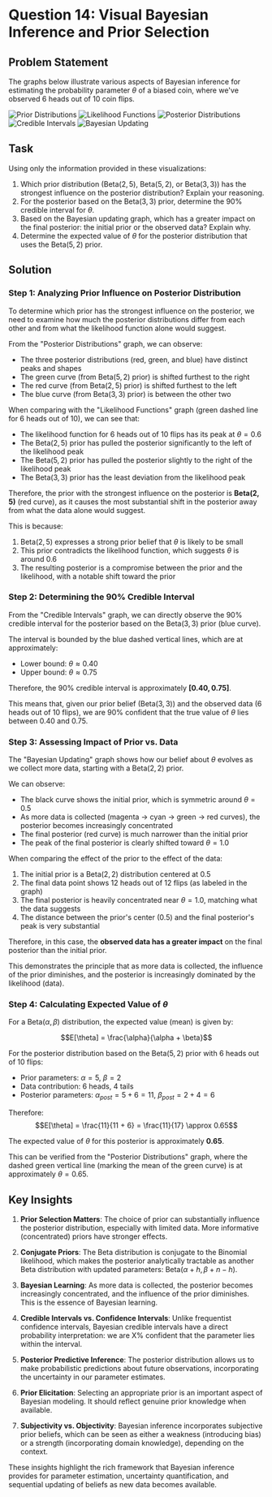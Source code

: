 # Question 14: Visual Bayesian Inference and Prior Selection

## Problem Statement
The graphs below illustrate various aspects of Bayesian inference for estimating the probability parameter $\theta$ of a biased coin, where we've observed 6 heads out of 10 coin flips.

![Prior Distributions](../Images/L2_5_Quiz_14/prior_distributions.png)
![Likelihood Functions](../Images/L2_5_Quiz_14/likelihood_functions.png)
![Posterior Distributions](../Images/L2_5_Quiz_14/posterior_distributions.png)
![Credible Intervals](../Images/L2_5_Quiz_14/credible_intervals.png)
![Bayesian Updating](../Images/L2_5_Quiz_14/bayesian_updating.png)

## Task
Using only the information provided in these visualizations:

1. Which prior distribution ($\text{Beta}(2,5)$, $\text{Beta}(5,2)$, or $\text{Beta}(3,3)$) has the strongest influence on the posterior distribution? Explain your reasoning.
2. For the posterior based on the $\text{Beta}(3,3)$ prior, determine the 90% credible interval for $\theta$.
3. Based on the Bayesian updating graph, which has a greater impact on the final posterior: the initial prior or the observed data? Explain why.
4. Determine the expected value of $\theta$ for the posterior distribution that uses the $\text{Beta}(5,2)$ prior.

## Solution

### Step 1: Analyzing Prior Influence on Posterior Distribution

To determine which prior has the strongest influence on the posterior, we need to examine how much the posterior distributions differ from each other and from what the likelihood function alone would suggest.

From the "Posterior Distributions" graph, we can observe:
- The three posterior distributions (red, green, and blue) have distinct peaks and shapes
- The green curve (from $\text{Beta}(5,2)$ prior) is shifted furthest to the right
- The red curve (from $\text{Beta}(2,5)$ prior) is shifted furthest to the left
- The blue curve (from $\text{Beta}(3,3)$ prior) is between the other two

When comparing with the "Likelihood Functions" graph (green dashed line for 6 heads out of 10), we can see that:
- The likelihood function for 6 heads out of 10 flips has its peak at $\theta = 0.6$
- The $\text{Beta}(2,5)$ prior has pulled the posterior significantly to the left of the likelihood peak
- The $\text{Beta}(5,2)$ prior has pulled the posterior slightly to the right of the likelihood peak
- The $\text{Beta}(3,3)$ prior has the least deviation from the likelihood peak

Therefore, the prior with the strongest influence on the posterior is **$\text{Beta}(2,5)$** (red curve), as it causes the most substantial shift in the posterior away from what the data alone would suggest.

This is because:
1. $\text{Beta}(2,5)$ expresses a strong prior belief that $\theta$ is likely to be small
2. This prior contradicts the likelihood function, which suggests $\theta$ is around 0.6
3. The resulting posterior is a compromise between the prior and the likelihood, with a notable shift toward the prior

### Step 2: Determining the 90% Credible Interval

From the "Credible Intervals" graph, we can directly observe the 90% credible interval for the posterior based on the $\text{Beta}(3,3)$ prior (blue curve).

The interval is bounded by the blue dashed vertical lines, which are at approximately:
- Lower bound: $\theta \approx 0.40$
- Upper bound: $\theta \approx 0.75$

Therefore, the 90% credible interval is approximately **$[0.40, 0.75]$**.

This means that, given our prior belief ($\text{Beta}(3,3)$) and the observed data (6 heads out of 10 flips), we are 90% confident that the true value of $\theta$ lies between 0.40 and 0.75.

### Step 3: Assessing Impact of Prior vs. Data

The "Bayesian Updating" graph shows how our belief about $\theta$ evolves as we collect more data, starting with a $\text{Beta}(2,2)$ prior.

We can observe:
- The black curve shows the initial prior, which is symmetric around $\theta = 0.5$
- As more data is collected (magenta → cyan → green → red curves), the posterior becomes increasingly concentrated
- The final posterior (red curve) is much narrower than the initial prior
- The peak of the final posterior is clearly shifted toward $\theta = 1.0$

When comparing the effect of the prior to the effect of the data:
1. The initial prior is a $\text{Beta}(2,2)$ distribution centered at 0.5
2. The final data point shows 12 heads out of 12 flips (as labeled in the graph)
3. The final posterior is heavily concentrated near $\theta = 1.0$, matching what the data suggests
4. The distance between the prior's center (0.5) and the final posterior's peak is very substantial

Therefore, in this case, the **observed data has a greater impact** on the final posterior than the initial prior.

This demonstrates the principle that as more data is collected, the influence of the prior diminishes, and the posterior is increasingly dominated by the likelihood (data).

### Step 4: Calculating Expected Value of $\theta$

For a $\text{Beta}(\alpha,\beta)$ distribution, the expected value (mean) is given by:

$$E[\theta] = \frac{\alpha}{\alpha + \beta}$$

For the posterior distribution based on the $\text{Beta}(5,2)$ prior with 6 heads out of 10 flips:
- Prior parameters: $\alpha = 5$, $\beta = 2$
- Data contribution: 6 heads, 4 tails
- Posterior parameters: $\alpha_{post} = 5 + 6 = 11$, $\beta_{post} = 2 + 4 = 6$

Therefore:
$$E[\theta] = \frac{11}{11 + 6} = \frac{11}{17} \approx 0.65$$

The expected value of $\theta$ for this posterior is approximately **$0.65$**.

This can be verified from the "Posterior Distributions" graph, where the dashed green vertical line (marking the mean of the green curve) is at approximately $\theta = 0.65$.

## Key Insights

1. **Prior Selection Matters**: The choice of prior can substantially influence the posterior distribution, especially with limited data. More informative (concentrated) priors have stronger effects.

2. **Conjugate Priors**: The Beta distribution is conjugate to the Binomial likelihood, which makes the posterior analytically tractable as another Beta distribution with updated parameters: $\text{Beta}(\alpha + h, \beta + n - h)$.

3. **Bayesian Learning**: As more data is collected, the posterior becomes increasingly concentrated, and the influence of the prior diminishes. This is the essence of Bayesian learning.

4. **Credible Intervals vs. Confidence Intervals**: Unlike frequentist confidence intervals, Bayesian credible intervals have a direct probability interpretation: we are X% confident that the parameter lies within the interval.

5. **Posterior Predictive Inference**: The posterior distribution allows us to make probabilistic predictions about future observations, incorporating the uncertainty in our parameter estimates.

6. **Prior Elicitation**: Selecting an appropriate prior is an important aspect of Bayesian modeling. It should reflect genuine prior knowledge when available.

7. **Subjectivity vs. Objectivity**: Bayesian inference incorporates subjective prior beliefs, which can be seen as either a weakness (introducing bias) or a strength (incorporating domain knowledge), depending on the context.

These insights highlight the rich framework that Bayesian inference provides for parameter estimation, uncertainty quantification, and sequential updating of beliefs as new data becomes available. 